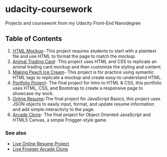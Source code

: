 # udacity-coursework
Projects and coursework from my Udacity Front-End Nanodegree

## Table of Contents
1. [HTML Mockup](https://github.com/baker-natalie/udacity-coursework/tree/master/HTML-MOCKUP-6-7)- This project requires students to start with a plaintext file and use HTML to format the page to match the mockup.
2. [Animal Trading Card](https://github.com/baker-natalie/udacity-coursework/tree/master/ANIMAL-TRADING-CARDS-NATALIE-BAKER)- This project uses HTML and CSS to replicate an animal trading card mockup and then customize the styling and content.
3. [Making Peach Ice Cream](https://github.com/baker-natalie/udacity-coursework/blob/master/start/index.html)- This project is for practice using symantic HTML tags to replicate a mockup and create easy-to-understand HTML.
4. [Portfolio Project](https://github.com/baker-natalie/udacity-coursework/tree/master/baker-natalie.github.io-master)- The final project for Intro to HTML & CSS, this portfolio uses HTML, CSS, and Bootstrap to create a responsive page to showcase my work.
5. [Online Resume](https://github.com/baker-natalie/udacity-coursework/tree/master/frontend-nanodegree-resume)-The final project for JavaScript Basics, this project uses JSON objects to easily input, format, and update resume information and add simple interactivty to the page.
6. [Arcade Clone](https://github.com/baker-natalie/baker-natalie.github.io/tree/master/arcade-clone-project)- The final project for Object Oriented JavaScript and HTML5 Canvas, a simple Frogger-style game.

### See also
- [Live Online Resume Project](http://baker-natalie.github.io)
- [Live Frogger Arcade Clone](http://baker-natalie.github.io/arcade-clone-project)
